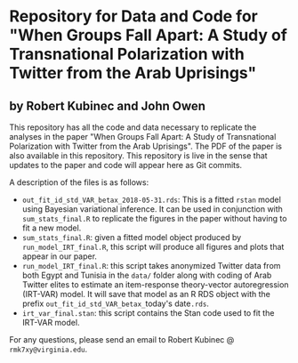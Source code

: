 # Repository for Data and Code for "When Groups Fall Apart: A Study of Transnational Polarization with Twitter from the Arab Uprisings"

## by Robert Kubinec and John Owen

This repository has all the code and data necessary to replicate the analyses in the paper "When Groups Fall Apart: A Study of Transnational Polarization with Twitter from the Arab Uprisings". The PDF of the paper is also available in this repository. This repository is live in the sense that updates to the paper and code will appear here as Git commits. 

A description of the files is as follows:

- `out_fit_id_std_VAR_betax_2018-05-31.rds`: This is a fitted `rstan` model using Bayesian variational inference. It can be used in conjunction with `sum_stats_final.R` to replicate the figures in the paper without having to fit a new model.
- `sum_stats_final.R`: given a fitted model object produced by `run_model_IRT_final.R`, this script will produce all figures and plots that appear in our paper. 
- `run_model_IRT_final.R`: this script takes anonymized Twitter data from both Egypt and Tunisia in the `data/` folder along with coding of Arab Twitter elites to estimate an item-response theory-vector autoregression (IRT-VAR) model. It will save that model as an R RDS object with the prefix `out_fit_id_std_VAR_betax_`today's date`.rds`.
- `irt_var_final.stan`: this script contains the Stan code used to fit the IRT-VAR model. 

For any questions, please send an email to Robert Kubinec @ `rmk7xy@virginia.edu`.